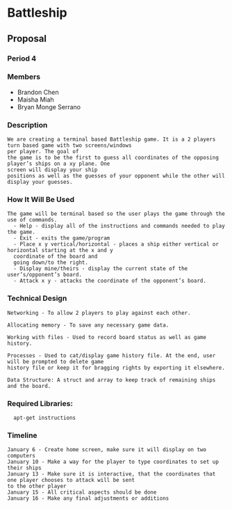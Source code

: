 # Battleship
## Proposal 
### Period 4 
### Members
  - Brandon Chen 
  - Maisha Miah
  - Bryan Monge Serrano

### Description
    We are creating a terminal based Battleship game. It is a 2 players turn based game with two screens/windows 
    per player. The goal of
    the game is to be the first to guess all coordinates of the opposing player’s ships on a xy plane. One 
    screen will display your ship
    positions as well as the guesses of your opponent while the other will display your guesses.

### How It Will Be Used
    The game will be terminal based so the user plays the game through the use of commands.
      - Help - display all of the instructions and commands needed to play the game.
      - Exit - exits the game/program
      - Place x y vertical/horizontal - places a ship either vertical or horizontal starting at the x and y 
      coordinate of the board and 
      going down/to the right.
      - Display mine/theirs - display the current state of the user’s/opponent’s board.
      - Attack x y - attacks the coordinate of the opponent’s board.

### Technical Design
    Networking - To allow 2 players to play against each other.
    
    Allocating memory - To save any necessary game data.
    
    Working with files - Used to record board status as well as game history.
    
    Processes - Used to cat/display game history file. At the end, user will be prompted to delete game 
    history file or keep it for bragging rights by exporting it elsewhere.
    
    Data Structure: A struct and array to keep track of remaining ships and the board. 

### Required Libraries:
	  apt-get instructions 

### Timeline
    January 6 - Create home screen, make sure it will display on two computers
    January 10 - Make a way for the player to type coordinates to set up their ships 
    January 13 - Make sure it is interactive, that the coordinates that one player chooses to attack will be sent 
    to the other player
    January 15 - All critical aspects should be done 
    January 16 - Make any final adjustments or additions

